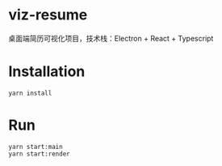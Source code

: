 # viz-resume

桌面端简历可视化项目，技术栈：Electron + React + Typescript

# Installation

`yarn install`

# Run

`yarn start:main`  
`yarn start:render`
